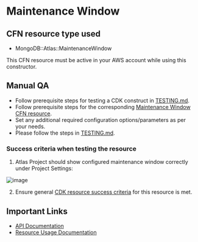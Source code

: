 # Maintenance Window

## CFN resource type used
- MongoDB::Atlas::MaintenanceWindow

This CFN resource must be active in your AWS account while using this constructor.

## Manual QA
- Follow prerequisite steps for testing a CDK construct in [TESTING.md](../../../TESTING.md).
- Follow prerequisite steps for the corresponding [Maintenance Window CFN resource](https://github.com/mongodb/mongodbatlas-cloudformation-resources/blob/master/cfn-resources/maintenance-window/test/README.md).
- Set any additional required configuration options/parameters as per your needs.
- Please follow the steps in [TESTING.md](../../../TESTING.md).


### Success criteria when testing the resource
1. Atlas Project should show configured maintenance window correctly under Project Settings:

![image](https://user-images.githubusercontent.com/122359335/227540482-6f021ea1-7b7e-4fbf-b883-1d9e0e2eea9a.png)

2. Ensure general [CDK resource success criteria](../../../TESTING.md) for this resource is met.

## Important Links
- [API Documentation](https://www.mongodb.com/docs/api/doc/atlas-admin-api-v2/group/endpoint-maintenance-windows)
- [Resource Usage Documentation](https://www.mongodb.com/docs/atlas/tutorial/cluster-maintenance-window/)